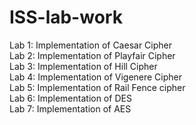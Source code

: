 # ISS-lab-work
Lab 1:
Implementation of Caesar Cipher
<br>
Lab 2:
Implementation of Playfair Cipher
<br>
Lab 3:
Implementation of Hill Cipher
<br>
Lab 4:
Implementation of Vigenere Cipher
<br>
Lab 5:
Implementation of Rail Fence cipher
<br>
Lab 6:
Implementation of DES
<br>
Lab 7:
Implementation of AES
